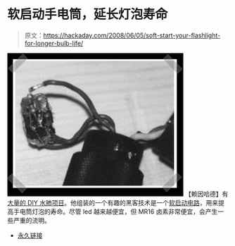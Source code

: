 # 软启动手电筒，延长灯泡寿命

> 原文：<https://hackaday.com/2008/06/05/soft-start-your-flashlight-for-longer-bulb-life/>

![](img/0c67575194c1a2b1ccc8accd7a8650eb.png)
【赖因哈德】有[大量的 DIY 水肺项目](http://insel.heim.at/malediven/350052/english.htm)。他组装的一个有趣的黑客技术是一个[软启动电路](http://insel.heim.at/malediven/350052/elektr_e.htm#Einfache%20Einschaltverz%F6gerung)，用来提高手电筒灯泡的寿命。尽管 led 越来越便宜，但 MR16 卤素非常便宜，会产生一些严重的流明。

*   [永久链接](http://insel.heim.at/malediven/350052/elektr_e.htm#Einfache%20Einschaltverz%F6gerung)